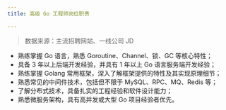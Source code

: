 ```yaml
---
title: 高级 Go 工程师岗位职责

---
```


> 数据来源：主流招聘网站、一线公司 JD

- 熟练掌握 Go 语言，熟悉 Goroutine、Channel、锁、GC 等核心特性；
- 具备 3 年以上后端开发经验，并具有 1 年以上 Go 语言服务端开发经验；
- 熟练掌握 Golang 常用框架，深入了解框架提供的特性及其实现原理细节；
- 熟悉常见的中间件技术，包括但不限于 MySQL、RPC、MQ、Redis 等；
- 了解分布式技术，具备扎实的工程经验和软件设计能力；
- 熟悉微服务架构，具有高并发或大型 Go 项目经验者优先。

